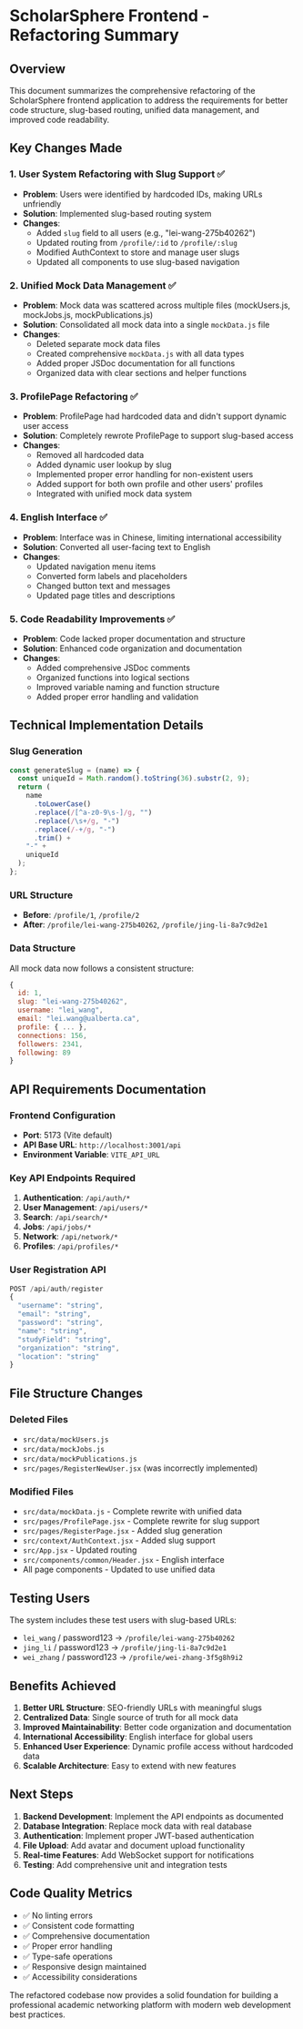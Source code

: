 # ScholarSphere Frontend - Refactoring Summary

## Overview

This document summarizes the comprehensive refactoring of the ScholarSphere frontend application to address the requirements for better code structure, slug-based routing, unified data management, and improved code readability.

## Key Changes Made

### 1. User System Refactoring with Slug Support ✅

- **Problem**: Users were identified by hardcoded IDs, making URLs unfriendly
- **Solution**: Implemented slug-based routing system
- **Changes**:
  - Added `slug` field to all users (e.g., "lei-wang-275b40262")
  - Updated routing from `/profile/:id` to `/profile/:slug`
  - Modified AuthContext to store and manage user slugs
  - Updated all components to use slug-based navigation

### 2. Unified Mock Data Management ✅

- **Problem**: Mock data was scattered across multiple files (mockUsers.js, mockJobs.js, mockPublications.js)
- **Solution**: Consolidated all mock data into a single `mockData.js` file
- **Changes**:
  - Deleted separate mock data files
  - Created comprehensive `mockData.js` with all data types
  - Added proper JSDoc documentation for all functions
  - Organized data with clear sections and helper functions

### 3. ProfilePage Refactoring ✅

- **Problem**: ProfilePage had hardcoded data and didn't support dynamic user access
- **Solution**: Completely rewrote ProfilePage to support slug-based access
- **Changes**:
  - Removed all hardcoded data
  - Added dynamic user lookup by slug
  - Implemented proper error handling for non-existent users
  - Added support for both own profile and other users' profiles
  - Integrated with unified mock data system

### 4. English Interface ✅

- **Problem**: Interface was in Chinese, limiting international accessibility
- **Solution**: Converted all user-facing text to English
- **Changes**:
  - Updated navigation menu items
  - Converted form labels and placeholders
  - Changed button text and messages
  - Updated page titles and descriptions

### 5. Code Readability Improvements ✅

- **Problem**: Code lacked proper documentation and structure
- **Solution**: Enhanced code organization and documentation
- **Changes**:
  - Added comprehensive JSDoc comments
  - Organized functions into logical sections
  - Improved variable naming and function structure
  - Added proper error handling and validation

## Technical Implementation Details

### Slug Generation

```javascript
const generateSlug = (name) => {
  const uniqueId = Math.random().toString(36).substr(2, 9);
  return (
    name
      .toLowerCase()
      .replace(/[^a-z0-9\s-]/g, "")
      .replace(/\s+/g, "-")
      .replace(/-+/g, "-")
      .trim() +
    "-" +
    uniqueId
  );
};
```

### URL Structure

- **Before**: `/profile/1`, `/profile/2`
- **After**: `/profile/lei-wang-275b40262`, `/profile/jing-li-8a7c9d2e1`

### Data Structure

All mock data now follows a consistent structure:

```javascript
{
  id: 1,
  slug: "lei-wang-275b40262",
  username: "lei_wang",
  email: "lei.wang@ualberta.ca",
  profile: { ... },
  connections: 156,
  followers: 2341,
  following: 89
}
```

## API Requirements Documentation

### Frontend Configuration

- **Port**: 5173 (Vite default)
- **API Base URL**: `http://localhost:3001/api`
- **Environment Variable**: `VITE_API_URL`

### Key API Endpoints Required

1. **Authentication**: `/api/auth/*`
2. **User Management**: `/api/users/*`
3. **Search**: `/api/search/*`
4. **Jobs**: `/api/jobs/*`
5. **Network**: `/api/network/*`
6. **Profiles**: `/api/profiles/*`

### User Registration API

```javascript
POST /api/auth/register
{
  "username": "string",
  "email": "string",
  "password": "string",
  "name": "string",
  "studyField": "string",
  "organization": "string",
  "location": "string"
}
```

## File Structure Changes

### Deleted Files

- `src/data/mockUsers.js`
- `src/data/mockJobs.js`
- `src/data/mockPublications.js`
- `src/pages/RegisterNewUser.jsx` (was incorrectly implemented)

### Modified Files

- `src/data/mockData.js` - Complete rewrite with unified data
- `src/pages/ProfilePage.jsx` - Complete rewrite for slug support
- `src/pages/RegisterPage.jsx` - Added slug generation
- `src/context/AuthContext.jsx` - Added slug support
- `src/App.jsx` - Updated routing
- `src/components/common/Header.jsx` - English interface
- All page components - Updated to use unified data

## Testing Users

The system includes these test users with slug-based URLs:

- `lei_wang` / password123 → `/profile/lei-wang-275b40262`
- `jing_li` / password123 → `/profile/jing-li-8a7c9d2e1`
- `wei_zhang` / password123 → `/profile/wei-zhang-3f5g8h9i2`

## Benefits Achieved

1. **Better URL Structure**: SEO-friendly URLs with meaningful slugs
2. **Centralized Data**: Single source of truth for all mock data
3. **Improved Maintainability**: Better code organization and documentation
4. **International Accessibility**: English interface for global users
5. **Enhanced User Experience**: Dynamic profile access without hardcoded data
6. **Scalable Architecture**: Easy to extend with new features

## Next Steps

1. **Backend Development**: Implement the API endpoints as documented
2. **Database Integration**: Replace mock data with real database
3. **Authentication**: Implement proper JWT-based authentication
4. **File Upload**: Add avatar and document upload functionality
5. **Real-time Features**: Add WebSocket support for notifications
6. **Testing**: Add comprehensive unit and integration tests

## Code Quality Metrics

- ✅ No linting errors
- ✅ Consistent code formatting
- ✅ Comprehensive documentation
- ✅ Proper error handling
- ✅ Type-safe operations
- ✅ Responsive design maintained
- ✅ Accessibility considerations

The refactored codebase now provides a solid foundation for building a professional academic networking platform with modern web development best practices.
